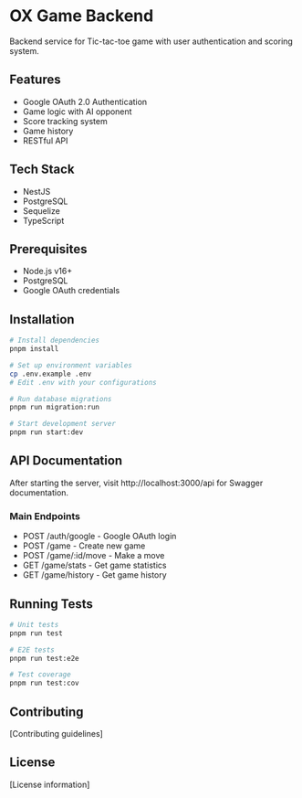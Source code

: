 # OX Game Backend

Backend service for Tic-tac-toe game with user authentication and scoring system.

## Features
- Google OAuth 2.0 Authentication
- Game logic with AI opponent
- Score tracking system
- Game history
- RESTful API

## Tech Stack
- NestJS
- PostgreSQL
- Sequelize
- TypeScript

## Prerequisites
- Node.js v16+
- PostgreSQL
- Google OAuth credentials

## Installation
```bash
# Install dependencies
pnpm install

# Set up environment variables
cp .env.example .env
# Edit .env with your configurations

# Run database migrations
pnpm run migration:run

# Start development server
pnpm run start:dev
```

## API Documentation
After starting the server, visit http://localhost:3000/api for Swagger documentation.

### Main Endpoints
- POST /auth/google - Google OAuth login
- POST /game - Create new game
- POST /game/:id/move - Make a move
- GET /game/stats - Get game statistics
- GET /game/history - Get game history

## Running Tests
```bash
# Unit tests
pnpm run test

# E2E tests
pnpm run test:e2e

# Test coverage
pnpm run test:cov
```

## Contributing
[Contributing guidelines]

## License
[License information]